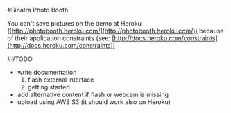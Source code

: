#Sinatra Photo Booth

You can't save pictures on the demo at Heroku ([http://photobooth.heroku.com/](http://photobooth.heroku.com/)) because of their application constraints (see: [http://docs.heroku.com/constraints](http://docs.heroku.com/constraints))

##TODO

* write documentation
  1. flash external interface
  1. getting started
* add alternative content if flash or webcam is missing
* upload using AWS S3 (it should work also on Heroku)